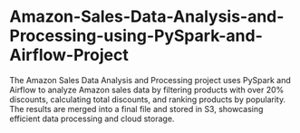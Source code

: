 # Amazon-Sales-Data-Analysis-and-Processing-using-PySpark-and-Airflow-Project
The Amazon Sales Data Analysis and Processing project uses PySpark and Airflow to analyze Amazon sales data by filtering products with over 20% discounts, calculating total discounts, and ranking products by popularity. The results are merged into a final file and stored in S3, showcasing efficient data processing and cloud storage.
